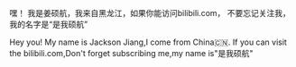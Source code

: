 嘿！
我是姜硕航，我来自黑龙江，如果你能访问bilibili.com，
不要忘记关注我，我的名字是“是我硕航”

Hey you!
My name is Jackson Jiang,I come from China🇨🇳.
If you can visit the bilibili.com,Don't forget 
subscribing me,my name is"是我硕航"
